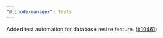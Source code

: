 ```yaml
---
"@linode/manager": Tests
---
```


Added test automation for database resize feature. ([#10461](https://github.com/linode/manager/pull/10461))
